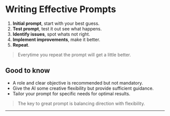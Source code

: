 # Writing Effective Prompts

1. **Initial prompt**, start with your best guess.
2. **Test prompt**, test it out see what happens.
3. **Identify issues**, spot whats not right.
4. **Implement improvements**, make it better.
5. **Repeat**.

>Everytime you repeat the prompt will get a little better.

## Good to know
- A role and clear objective is recommended but not mandatory.
- Give the AI some creative flexibility but provide sufficient guidance.
- Tailor your prompt for specific needs for optimal results.

> The key to great prompt is balancing direction with flexibility.
---